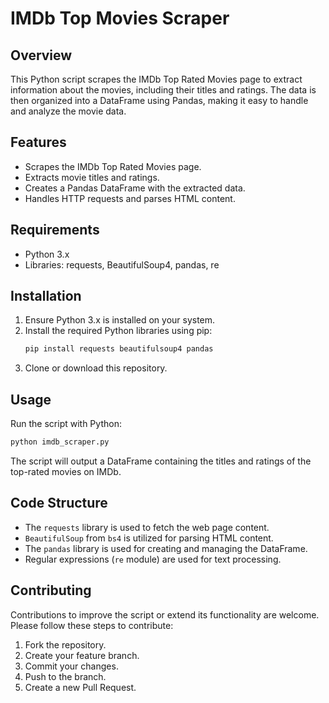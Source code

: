 
# IMDb Top Movies Scraper

## Overview
This Python script scrapes the IMDb Top Rated Movies page to extract information about the movies, including their titles and ratings. The data is then organized into a DataFrame using Pandas, making it easy to handle and analyze the movie data.

## Features
- Scrapes the IMDb Top Rated Movies page.
- Extracts movie titles and ratings.
- Creates a Pandas DataFrame with the extracted data.
- Handles HTTP requests and parses HTML content.

## Requirements
- Python 3.x
- Libraries: requests, BeautifulSoup4, pandas, re

## Installation
1. Ensure Python 3.x is installed on your system.
2. Install the required Python libraries using pip:
   ```bash
   pip install requests beautifulsoup4 pandas
   ```
3. Clone or download this repository.

## Usage
Run the script with Python:
```bash
python imdb_scraper.py
```
The script will output a DataFrame containing the titles and ratings of the top-rated movies on IMDb.

## Code Structure
- The `requests` library is used to fetch the web page content.
- `BeautifulSoup` from `bs4` is utilized for parsing HTML content.
- The `pandas` library is used for creating and managing the DataFrame.
- Regular expressions (`re` module) are used for text processing.

## Contributing
Contributions to improve the script or extend its functionality are welcome. Please follow these steps to contribute:
1. Fork the repository.
2. Create your feature branch.
3. Commit your changes.
4. Push to the branch.
5. Create a new Pull Request.
